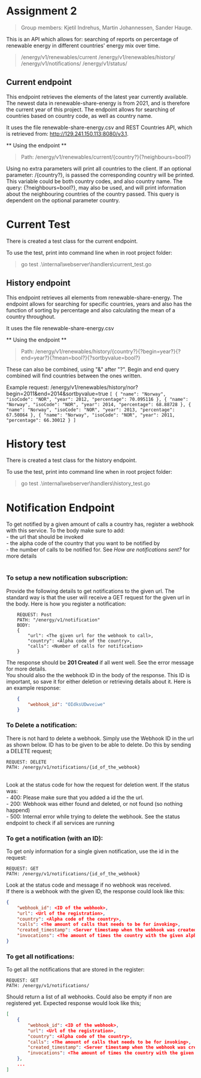 # Assignment 2 #

> Group members: Kjetil Indrehus, Martin Johannessen, Sander Hauge.

This is an API which allows for: searching of reports on percentage of renewable energy in different countries' energy mix over time.

> /energy/v1/renewables/current 
> /energy/v1/renewables/history/
> /energy/v1/notifications/ 
> /energy/v1/status/


## Current endpoint ##

This endpoint retrieves the elements of the latest year currently available. The newest data in renewable-share-energy
is from 2021, and is therefore the current year of this project. The endpoint allows for searching of countries based on 
country code, as well as country name.

It uses the file renewable-share-energy.csv and REST Countries API, which is retrieved from: http://129.241.150.113:8080/v3.1. 

** Using the endpoint **
> Path: /energy/v1/renewables/current/{country?}{?neighbours=bool?}

Using no extra parameters will print all countries to the client.
If an optional parameter: /{country?}, is passed the corresponding country will be printed. This variable could be both
country codes, and also country name.
The query: {?neighbours=bool?}, may also be used, and will print information about the neighbouring countries of the
country passed. This query is dependent on the optional parameter country.

# Current Test #

There is created a test class for the current endpoint.

To use the test, print into command line when in root project folder:
> go test .\internal\webserver\handlers\current_test.go


## History endpoint ##

This endpoint retrieves all elements from renewable-share-energy. The endpoint allows for searching for specific countries,
years and also has the function of sorting by percentage and also calculating the mean of a country throughout.

It uses the file renewable-share-energy.csv 

** Using the endpoint **
> Path: /energy/v1/renewables/history/{country?}{?begin=year?}{?end=year?}{?mean=bool?}{?sortbyvalue=bool?}

These can also be combined, using "&" after "?". Begin and end query combined will find countries between the ones written.

Example request:
/energy/v1/renewables/history/nor?begin=2011&end=2014&sortbyvalue=true
`
[
{
"name": "Norway",
"isoCode": "NOR",
"year": 2012,
"percentage": 70.095116
},
{
"name": "Norway",
"isoCode": "NOR",
"year": 2014,
"percentage": 68.88728
},
{
"name": "Norway",
"isoCode": "NOR",
"year": 2013,
"percentage": 67.50864
},
{
"name": "Norway",
"isoCode": "NOR",
"year": 2011,
"percentage": 66.30012
}
]
`

# History test #

There is created a test class for the history endpoint.

To use the test, print into command line when in root project folder:
> go test .\internal\webserver\handlers\history_test.go

# Notification Endpoint #

To get notified by a given amount of calls a country has, register a webhook with this service.
To the body make sure to add: <br>
    - the url that should be invoked<br>
    - the alpha code of the country that you want to be notified by<br>
    - the number of calls to be notified for. See _How are notifications sent?_ for more details <br>
<br>
### **To setup a new notification subscription:** <br>
Provide the following details to get notifications to the given url. The standard way is that the user will receive a GET request for the given url in the body. Here is how you register a notification: 

```
    REQUEST: Post
    PATH: "/energy/v1/notification" 
    BODY: 
    {
        "url": <The given url for the webhook to call>,
        "country": <Alpha code of the country>,
        "calls": <Number of calls for notification>
    }
```

The response should be **201 Created** if all went well. See the error message for more details. <br> 
You should also the the webhook ID in the body of the response. This ID is important, so save it for either deletion or retrieving details about it. Here is an example response: <br>

```json
    {
        "webhook_id": "OIdksUDwveiwe"
    }
```

### **To Delete a notification:** <br>

There is not hard to delete a webhook. Simply use the Webhook ID in the url as shown below. ID has to be given to be able to delete. Do this by sending a DELETE request; 

```
REQUEST: DELETE
PATH: /energy/v1/notifications/{id_of_the_webhook}
```
<br>
Look at the status code for how the request for deletion went. If the status was: <br>
-  400: Please make sure that you added a id the the url. <br>
-  200: Webhook was either found and deleted, or not found (so nothing happend) <br>
-  500: Internal error while trying to delete the webhook. See the status endpoint to check if all services are running

### **To get a notification (with an ID):** <br>

To get only information for a single given notification, use the id in the request: 

```
REQUEST: GET
PATH: /energy/v1/notifications/{id_of_the_webhook}
```

Look at the status code and message if no webhook was received. <br>
If there is a webhook with the given ID, the response could look like this:

```json
{
    "webhook_id": <ID of the webhook>,
    "url": <Url of the registration>,
    "country": <Alpha code of the country>,
    "calls": <The amount of calls that needs to be for invoking>,
    "created_timestamp": <Server timestamp when the webhook was created>,
    "invocations": <The amount of times the country with the given alpha code has been invoked>
}

```




### **To get all notifications:** <br>

To get all the notifications that are stored in the register: 

```
REQUEST: GET
PATH: /energy/v1/notifications/
```

Should return a list of all webhooks. Could also be empty if non are registered yet. Expected response would look like this; <br>

```json
[
    {
        "webhook_id": <ID of the webhook>,
        "url": <Url of the registration>,
        "country": <Alpha code of the country>,
        "calls": <The amount of calls that needs to be for invoking>,
        "created_timestamp": <Server timestamp when the webhook was created>,
        "invocations": <The amount of times the country with the given alpha code has been invoked>
    },
    ...
]
```

